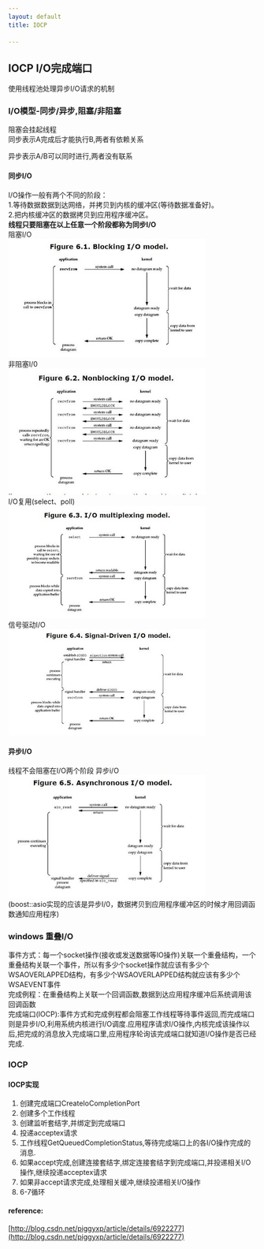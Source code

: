 ```yaml
---
layout: default
title: IOCP

---
```


## IOCP I/O完成端口

使用线程池处理异步I/O请求的机制

### I/O模型-同步/异步,阻塞/非阻塞
阻塞会挂起线程  
同步表示A完成后才能执行B,两者有依赖关系

异步表示A/B可以同时进行,两者没有联系  
#### 同步I/O
I/O操作一般有两个不同的阶段：  
1.等待数据数据到达网络，并拷贝到内核的缓冲区(等待数据准备好)。   
2.把内核缓冲区的数据拷贝到应用程序缓冲区。  
**线程只要阻塞在以上任意一个阶段都称为同步I/O**  
阻塞I/O  
![](https://github.com/garydai/garydai.github.com/raw/master/_posts/pic/blockiomodel.JPG)  
非阻塞I/0  
![](https://github.com/garydai/garydai.github.com/raw/master/_posts/pic/nonblockingiomodel.JPG)  
I/O复用(select、poll)  
![](https://github.com/garydai/garydai.github.com/raw/master/_posts/pic/iomultiplexingmodel.JPG)  
信号驱动I/O  
![](https://github.com/garydai/garydai.github.com/raw/master/_posts/pic/singledriveniomodel.JPG)  
#### 异步I/O
线程不会阻塞在I/O两个阶段
异步i/O  
![](https://github.com/garydai/garydai.github.com/raw/master/_posts/pic/AsynchronousIOModel.JPG)  
(boost::asio实现的应该是异步I/0，数据拷贝到应用程序缓冲区的时候才用回调函数通知应用程序)  
### windows 重叠I/O
事件方式：每一个socket操作(接收或发送数据等IO操作)关联一个重叠结构，一个重叠结构关联一个事件，所以有多少个socket操作就应该有多少个WSAOVERLAPPED结构，有多少个WSAOVERLAPPED结构就应该有多少个WSAEVENT事件  
完成例程：在重叠结构上关联一个回调函数,数据到达应用程序缓冲后系统调用该回调函数  
完成端口(IOCP):事件方式和完成例程都会阻塞工作线程等待事件返回,而完成端口则是异步I/O,利用系统内核进行I/O调度.应用程序请求I/O操作,内核完成该操作以后,把完成的消息放入完成端口里,应用程序轮询该完成端口就知道I/O操作是否已经完成.  
### IOCP 
#### IOCP实现
1.  创建完成端口CreateIoCompletionPort  
2.  创建多个工作线程
3.  创建监听套结字,并绑定到完成端口
4.  投递acceptex请求
5.  工作线程GetQueuedCompletionStatus,等待完成端口上的各I/O操作完成的消息.
6.  如果accept完成,创建连接套结字,绑定连接套结字到完成端口,并投递相关I/O操作,继续投递acceptex请求
7.  如果非accept请求完成,处理相关缓冲,继续投递相关I/O操作
8.  6-7循环  
#### reference:  
[http://blog.csdn.net/piggyxp/article/details/6922277](http://blog.csdn.net/piggyxp/article/details/6922277)

